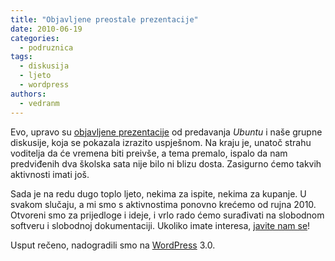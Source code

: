 ```yaml
---
title: "Objavljene preostale prezentacije"
date: 2010-06-19
categories: 
  - podruznica
tags: 
  - diskusija
  - ljeto
  - wordpress
authors: 
  - vedranm
---
```


Evo, upravo su [objavljene prezentacije](../aktivnosti.md#akademska-godina-20092010) od predavanja _Ubuntu_ i naše grupne diskusije, koja se pokazala izrazito uspješnom. Na kraju je, unatoč strahu voditelja da će vremena biti preivše, a tema premalo, ispalo da nam predviđenih dva školska sata nije bilo ni blizu dosta. Zasigurno ćemo takvih aktivnosti imati još.

Sada je na redu dugo toplo ljeto, nekima za ispite, nekima za kupanje. U svakom slučaju, a mi smo s aktivnostima ponovno krećemo od rujna 2010. Otvoreni smo za prijedloge i ideje, i vrlo rado ćemo surađivati na slobodnom softveru i slobodnoj dokumentaciji. Ukoliko imate interesa, [javite nam se](../podruznica.md#kako-do-koordinatora)!

Usput rečeno, nadogradili smo na [WordPress](https://wordpress.org/) 3.0.
